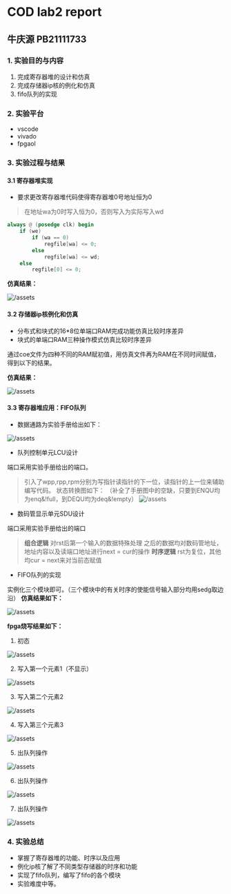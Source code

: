 # COD lab2 report
## 牛庆源 PB21111733


### 1. 实验目的与内容
1. 完成寄存器堆的设计和仿真
2. 完成存储器ip核的例化和仿真
3. fifo队列的实现


### 2. 实验平台
* vscode
* vivado
* fpgaol


### 3. 实验过程与结果


#### 3.1 寄存器堆实现
* 要求更改寄存器堆代码使得寄存器堆0号地址恒为0
> 在地址wa为0时写入恒为0，否则写入为实际写入wd
```verilog
always @ (posedge clk) begin
    if (we) 
        if (wa == 0) 
            regfile[wa] <= 0;
        else 
            regfile[wa] <= wd;
    else
        regfile[0] <= 0;
```
**仿真结果：**

![/assets](assets/lab2_RF.png)


#### 3.2 存储器ip核例化和仿真
* 分布式和块式的16*8位单端口RAM完成功能仿真比较时序差异
* 块式的单端口RAM三种操作模式仿真比较时序差异


通过coe文件为四种不同的RAM赋初值，用仿真文件再为RAM在不同时间赋值，得到以下的结果。

**仿真结果：**

![/assets](assets/lab2_ip.png)

#### 3.3 寄存器堆应用：FIFO队列
* 数据通路为实验手册给出如下：

![/assets](assets/lab2_数据通路.png)

* 队列控制单元LCU设计

端口采用实验手册给出的端口。

> 引入了wpp,rpp,rpm分别为写指针读指针的下一位，读指针的上一位来辅助编写代码。
> 状态转换图如下：
> （补全了手册图中的空缺，只要到ENQU均为enq&!full，到DEQU均为deq&!empty）
![/assets](assets/lab2_LCU.png)

* 数码管显示单元SDU设计

端口采用实验手册给出的端口

> **组合逻辑**
> 对rst后第一个输入的数据特殊处理
> 之后的数据均对数码管地址，地址内容以及读端口地址进行next = cur的操作
> **时序逻辑**
> rst为复位，其他均cur = next来对当前态赋值

* FIFO队列的实现

实例化三个模块即可。（三个模块中的有关时序的使能信号输入部分均用sedg取边沿）
**仿真结果如下：**

![/assets](assets/lab2_fifo.png)

**fpga烧写结果如下：**
1. 初态


![/assets](assets/lab2_1.png)

2. 写入第一个元素1（不显示）


![/assets](assets/lab2_2.png)

3. 写入第二个元素2


![/assets](assets/lab2_3.png)

4. 写入第三个元素3


![/assets](assets/lab2_4.png)

5. 出队列操作


![/assets](assets/lab2_5.png)

6. 出队列操作


![/assets](assets/lab2_6.png)

7. 出队列操作


![/assets](assets/lab2_7.png)

### 4. 实验总结

* 掌握了寄存器堆的功能、时序以及应用
* 例化ip核了解了不同类型存储器的时序和功能
* 实现了fifo队列，编写了fifo的各个模块
* 实验难度中等。